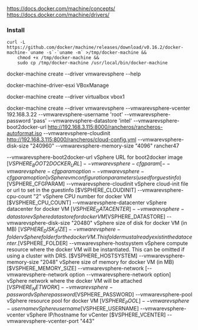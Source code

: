 https://docs.docker.com/machine/concepts/
https://docs.docker.com/machine/drivers/


### Install
```
curl -L https://github.com/docker/machine/releases/download/v0.16.2/docker-machine-`uname -s`-`uname -m` >/tmp/docker-machine &&
    chmod +x /tmp/docker-machine &&
    sudo cp /tmp/docker-machine /usr/local/bin/docker-machine
```

 docker-machine create --driver vmwarevsphere  --help

docker-machine-driver-esxi
VBoxManage


docker-machine create --driver virtualbox vbox1


docker-machine create --driver vmwarevsphere  --vmwarevsphere-vcenter  192.168.3.22  --vmwarevsphere-username 'root' --vmwarevsphere-password 'pass' --vmwarevsphere-datastore 'intel' --vmwarevsphere-boot2docker-url http://192.168.3.115:8000/rancheros/rancheros-autoformat.iso   --vmwarevsphere-cloudinit http://192.168.3.115:8000/rancheros/cloud-config.yml  --vmwarevsphere-disk-size "240960"  --vmwarevsphere-memory-size "4096"
rancher47    


   --vmwarevsphere-boot2docker-url                                                                      vSphere URL for boot2docker image [$VSPHERE_BOOT2DOCKER_URL]
   --vmwarevsphere-cfgparam [--vmwarevsphere-cfgparam option --vmwarevsphere-cfgparam option]           vSphere vm configuration parameters (used for guestinfo) [$VSPHERE_CFGPARAM]
   --vmwarevsphere-cloudinit                                                                            vSphere cloud-init file or url to set in the guestinfo [$VSPHERE_CLOUDINIT]
   --vmwarevsphere-cpu-count "2"                                                                        vSphere CPU number for docker VM [$VSPHERE_CPU_COUNT]
   --vmwarevsphere-datacenter                                                                           vSphere datacenter for docker VM [$VSPHERE_DATACENTER]
   --vmwarevsphere-datastore                                                                            vSphere datastore for docker VM [$VSPHERE_DATASTORE]
   --vmwarevsphere-disk-size "20480"                                                                    vSphere size of disk for docker VM (in MB) [$VSPHERE_DISK_SIZE]
   --vmwarevsphere-folder                                                                               vSphere folder for the docker VM. This folder must already exist in the datacenter. [$VSPHERE_FOLDER]
   --vmwarevsphere-hostsystem                                                                           vSphere compute resource where the docker VM will be instantiated. This can be omitted if using a cluster with DRS. [$VSPHERE_HOSTSYSTEM]
   --vmwarevsphere-memory-size "2048"                                                                   vSphere size of memory for docker VM (in MB) [$VSPHERE_MEMORY_SIZE]
   --vmwarevsphere-network [--vmwarevsphere-network option --vmwarevsphere-network option]              vSphere network where the docker VM will be attached [$VSPHERE_NETWORK]
   --vmwarevsphere-password                                                                             vSphere password [$VSPHERE_PASSWORD]
   --vmwarevsphere-pool                                                                                 vSphere resource pool for docker VM [$VSPHERE_POOL]
   --vmwarevsphere-username                                                                             vSphere username [$VSPHERE_USERNAME]
   --vmwarevsphere-vcenter                                                                              vSphere IP/hostname for vCenter [$VSPHERE_VCENTER]
   --vmwarevsphere-vcenter-port "443"